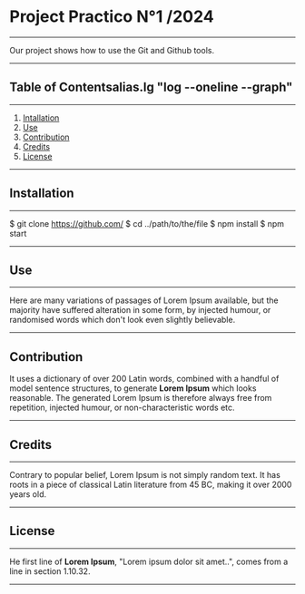 # Project Practico N°1 /2024
***
Our project shows how to use the Git and Github tools.
***
## Table of Contentsalias.lg "log --oneline --graph"
***
1. [Intallation](#installation)
2. [Use](#use)
3. [Contribution](#contribution)
4. [Credits](#credits)
5. [License](#license)
***
## Installation
***
$ git clone https://github.com/
$ cd ../path/to/the/file
$ npm install
$ npm start
***
## Use
***
Here are many variations of passages of Lorem Ipsum available, but the majority have suffered alteration in some form, by injected humour, or randomised words which don't look even slightly believable.
***
## Contribution
It uses a dictionary of over 200 Latin words, combined with a handful of model sentence structures, to generate **Lorem Ipsum** which looks reasonable. The generated Lorem Ipsum is therefore always free from repetition, injected humour, or non-characteristic words etc.
***
## Credits
***
Contrary to popular belief, Lorem Ipsum is not simply random text. It has roots in a piece of classical Latin literature from 45 BC, making it over 2000 years old.
***
## License
***
He first line of **Lorem Ipsum**, "Lorem ipsum dolor sit amet..", comes from a line in section 1.10.32.
***


